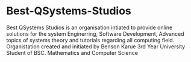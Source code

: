 # Best-QSystems-Studios
Best QSystems Studios is an organisation intiated to provide online solutions for the system Enginerring, Software Development, Advanced topics of systems theory and tutorials regarding all computing field.  Organistation created and initiated by Benson Karue 3rd Year University Student of BSC. Mathematics and Computer Science
